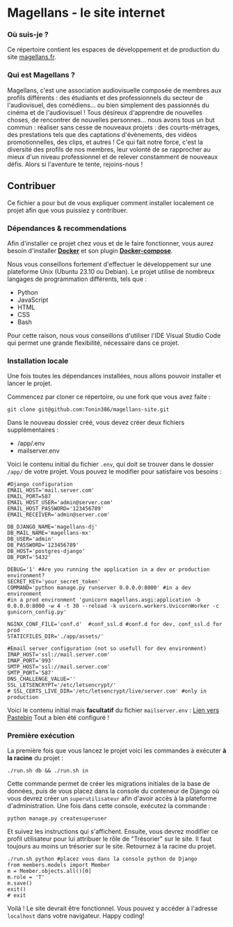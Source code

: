 # Magellans - le site internet
### Où suis-je ?
Ce répertoire contient les espaces de développement et de production du site [magellans.fr](https://magellans.fr).   
### Qui est Magellans ?
Magellans, c'est une association audiovisuelle composée de membres aux profils différents : des étudiants et des professionnels du secteur de l'audiovisuel, des comédiens… ou bien simplement des passionnés du cinéma et de l'audiovisuel !
Tous désireux d'apprendre de nouvelles choses, de rencontrer de nouvelles personnes… nous avons tous un but commun : réaliser sans cesse de nouveaux projets : des courts-métrages, des prestations tels que des captations d'évènements, des vidéos promotionnelles, des clips, et autres !
Ce qui fait notre force, c'est la diversité des profils de nos membres, leur volonté de se rapprocher au mieux d'un niveau professionnel et de relever constamment de nouveaux défis. Alors si l'aventure te tente, rejoins-nous !
## Contribuer
Ce fichier a pour but de vous expliquer comment installer localement ce projet afin que vous puissiez y contribuer.
### Dépendances & recommendations
Afin d'installer ce projet chez vous et de le faire fonctionner, vous aurez besoin d'installer [**Docker**](https://docs.docker.com/get-docker/) et son plugin [**Docker-compose**](https://docs.docker.com/compose/install/).

Nous vous conseillons fortement d'effectuer le développement sur une plateforme Unix (Ubuntu 23.10 ou Debian). 
Le projet utilise de nombreux langages de programmation différents, tels que : 
 - Python
 - JavaScript
 - HTML
 - CSS
 - Bash

Pour cette raison, nous vous conseillons d'utiliser l'IDE Visual Studio Code qui permet une grande flexibilité, nécessaire dans ce projet.
### Installation locale
Une fois toutes les dépendances installées, nous allons pouvoir installer et lancer le projet. 

Commencez par cloner ce répertoire, ou une fork que vous avez faite : 

    git clone git@github.com:Tonin386/magellans-site.git
Dans le nouveau dossier créé, vous devez créer deux fichiers supplémentaires :

 - /app/.env
 - mailserver.env
 
Voici le contenu initial du fichier `.env`,  qui doit se trouver dans le dossier `/app/` de votre projet. Vous pouvez le modifier pour satisfaire vos besoins :

    #Django configuration
    EMAIL_HOST='mail.server.com'
    EMAIL_PORT=587
    EMAIL_HOST_USER='admin@server.com'
    EMAIL_HOST_PASSWORD='123456789'
    EMAIL_RECEIVER='admin@server.com'
    
    DB_DJANGO_NAME='magellans-dj'
    DB_MAIL_NAME='magellans-mx'
    DB_USER='admin'
    DB_PASSWORD='123456789'
    DB_HOST='postgres-django'
    DB_PORT='5432'
    
    DEBUG='1' #Are you running the application in a dev or production environment?
    SECRET_KEY='your_secret_token'
    COMMAND='python manage.py runserver 0.0.0.0:8000' #in a dev environment
    #in a prod environment 'gunicorn magellans.asgi:application -b 0.0.0.0:8000 -w 4 -t 30 --reload -k uvicorn.workers.UvicornWorker -c gunicorn_config.py'
    
    NGINX_CONF_FILE='conf.d'  #conf_ssl.d #conf.d for dev, conf_ssl.d for prod
    STATICFILES_DIR='./app/assets/'
    
    #Email server configuration (not so usefull for dev environment)
    IMAP_HOST='ssl://mail.server.com'
    IMAP_PORT='993'
    SMTP_HOST='ssl://mail.server.com'
    SMTP_PORT='587'
    DNS_CHALLENGE_VALUE=''
    SSL_LETSENCRYPT='/etc/letsencrypt/'
    # SSL_CERTS_LIVE_DIR='/etc/letsencrypt/live/server.com' #only in production
Voici le contenu initial mais **facultatif** du fichier `mailserver.env` : [Lien vers Pastebin](https://pastebin.com/t2Tnwne9)
Tout a bien été configuré ! 

### Première exécution
La première fois que vous lancez le projet voici les commandes à exécuter **à la racine** du projet :

    ./run.sh db && ./run.sh in
Cette commande permet de créer les migrations initiales de la base de données, puis de vous placez dans la console du conteneur de Django où vous devrez créer un `superutilisateur` afin d'avoir accès à la plateforme d'administration.
Une fois dans cette console, exécutez la commande : 

    python manage.py createsuperuser
Et suivez les instructions qui s'affichent.
Ensuite, vous devrez modifier ce profil utilisateur pour lui attribuer le rôle de "Trésorier" sur le site. Il faut toujours au moins un trésorier sur le site. 
Retournez à la racine du projet. 

    ./run.sh python #placez vous dans la console python de Django
    from members.models import Member
    m = Member.objects.all()[0]
    m.role = 'T'
    m.save()
    exit()
    # exit
Voilà ! Le site devrait être fonctionnel. Vous pouvez y accéder à l'adresse `localhost` dans votre navigateur.
Happy coding!
